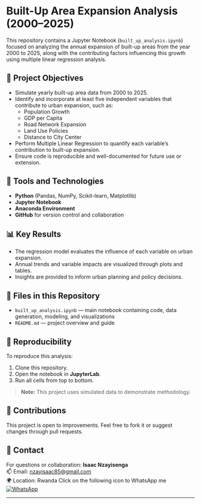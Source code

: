 # Built-Up Area Expansion Analysis (2000–2025)

This repository contains a Jupyter Notebook (`built_up_analysis.ipynb`) focused on analyzing the annual expansion of built-up areas from the year 2000 to 2025, along with the contributing factors influencing this growth using multiple linear regression analysis.

## 📌 Project Objectives

- Simulate yearly built-up area data from 2000 to 2025.
- Identify and incorporate at least five independent variables that contribute to urban expansion, such as:
  - Population Growth
  - GDP per Capita
  - Road Network Expansion
  - Land Use Policies
  - Distance to City Center
- Perform Multiple Linear Regression to quantify each variable’s contribution to built-up expansion.
- Ensure code is reproducible and well-documented for future use or extension.

## 🧠 Tools and Technologies

- **Python** (Pandas, NumPy, Scikit-learn, Matplotlib)
- **Jupyter Notebook**
- **Anaconda Environment**
- **GitHub** for version control and collaboration

## 📊 Key Results

- The regression model evaluates the influence of each variable on urban expansion.
- Annual trends and variable impacts are visualized through plots and tables.
- Insights are provided to inform urban planning and policy decisions.

## 📁 Files in this Repository

- `built_up_analysis.ipynb` — main notebook containing code, data generation, modeling, and visualizations
- `README.md` — project overview and guide

## 🔄 Reproducibility

To reproduce this analysis:
1. Clone this repository.
2. Open the notebook in **JupyterLab**.
3. Run all cells from top to bottom.

> **Note:** This project uses simulated data to demonstrate methodology.

## 🙌 Contributions

This project is open to improvements. Feel free to fork it or suggest changes through pull requests.

## 📧 Contact

For questions or collaboration:
**Isaac Nzayisenga**  
📫 Email: nzayisaac85@gmail.com  
🌍 Location: Rwanda
Click on the following icon to WhatsApp me [![WhatsApp](https://img.icons8.com/color/48/000000/whatsapp.png)](https://wa.me/250781732472)


---
